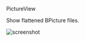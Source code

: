 PictureView

Show flattened BPicture files.

![screenshot](https://raw.githubusercontent.com/X547/HaikuUtils/master/PictureView/screenshot.png)
